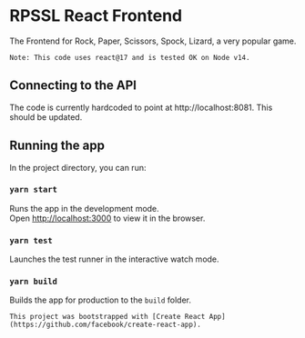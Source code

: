 # RPSSL React Frontend
The Frontend for Rock, Paper, Scissors, Spock, Lizard, a very popular game.

```
Note: This code uses react@17 and is tested OK on Node v14. 
```

## Connecting to the API
The code is currently hardcoded to point at http://localhost:8081. This should be updated.

## Running the app

In the project directory, you can run:

### `yarn start`
Runs the app in the development mode.\
Open [http://localhost:3000](http://localhost:3000) to view it in the browser.

### `yarn test`
Launches the test runner in the interactive watch mode.

### `yarn build`
Builds the app for production to the `build` folder.

```
This project was bootstrapped with [Create React App](https://github.com/facebook/create-react-app).
```